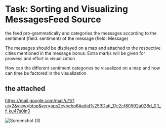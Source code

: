 # Task: Sorting and Visualizing MessagesFeed Source

the feed pro-grammatically and categories the messages according to the sentiment (field: sentiment) of the message (field: Message)

The messages should be displayed on a map and attached to the respective cities mentioned in the message bonus: Extra marks will be given for prowess and effort in visualization

How can the different sentiment categories be visualized on a map and how can time be factored in the visualization

## the attached 
https://mail.google.com/mail/u/1/?ui=2&view=btop&ver=ops2cvpehp6#attid%253Datt_17c2cf80592a028d_0.1_f_ku47s0ln0


![Screenshot (3)](https://user-images.githubusercontent.com/35805998/135412663-a88aae96-6690-4942-8e42-4d84256fd032.png)
